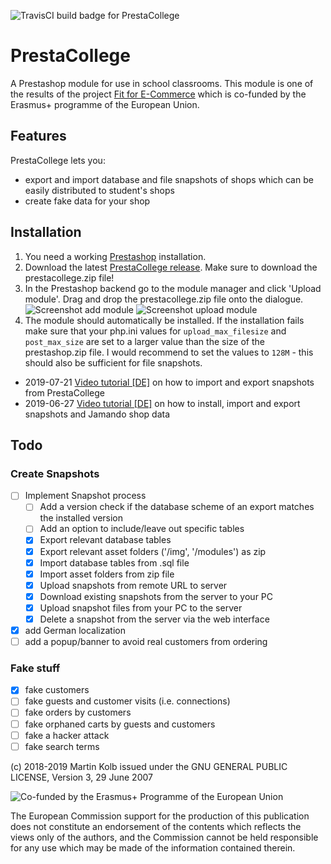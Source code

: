 ![TravisCI build badge for PrestaCollege](https://travis-ci.com/fitforecommerce/prestacollege.svg?branch=master)

# PrestaCollege
A Prestashop module for use in school classrooms. This module is one of the results of the  project [Fit for E-Commerce](https://fitforecommerce.github.io) which is co-funded by the Erasmus+ programme of the European Union.

## Features
PrestaCollege lets you:

* export and import database and file snapshots of shops which can be easily distributed to student's shops
* create fake data for your shop

## Installation
1. You need a working [Prestashop](https://prestashop.com) installation.
2. Download the latest [PrestaCollege release](https://github.com/fitforecommerce/prestacollege/releases). Make sure to download the prestacollege.zip file!
2. In the Prestashop backend go to the module manager and click 'Upload module'. Drag and drop the prestacollege.zip file onto the dialogue. ![Screenshot add module](https://fitforecommerce.eu/img/2018-09-25-prestacollege-installieren/02_install_module_start.png) ![Screenshot upload module](https://fitforecommerce.eu/img/2018-09-25-prestacollege-installieren/03_upload_module.png)
3. The module should automatically be installed. If the installation fails make sure that your php.ini values for ``upload_max_filesize`` and ``post_max_size`` are set to a larger value than the size of the prestashop.zip file. I would recommend to set the values to ``128M`` - this should also be sufficient for file snapshots.

* 2019-07-21 [Video tutorial [DE]](https://www.youtube.com/watch?v=VhwDSjooOis) on how to import and export snapshots from PrestaCollege
* 2019-06-27 [Video tutorial [DE]](https://www.youtube.com/watch?v=vp7TccnzkQ0) on how to install, import and export snapshots and Jamando shop data

## Todo
### Create Snapshots
- [ ] Implement Snapshot process
  - [ ] Add a version check if the database scheme of an export matches the installed version
  - [ ] Add an option to include/leave out specific tables
  - [X] Export relevant database tables
  - [X] Export relevant asset folders ('/img', '/modules') as zip
  - [X] Import database tables from .sql file
  - [X] Import asset folders from zip file
  - [X] Upload snapshots from remote URL to server
  - [X] Download existing snapshots from the server to your PC
  - [X] Upload snapshot files from your PC to the server
  - [X] Delete a snapshot from the server via the web interface
- [X] add German localization
- [ ] add a popup/banner to avoid real customers from ordering

### Fake stuff
- [X] fake customers
- [ ] fake guests and customer visits (i.e. connections)
- [ ] fake orders by customers
- [ ] fake orphaned carts by guests and customers
- [ ] fake a hacker attack
- [ ] fake search terms

(c) 2018-2019 Martin Kolb 
issued under the GNU GENERAL PUBLIC LICENSE, Version 3, 29 June 2007

![Co-funded by the Erasmus+ Programme of the European Union](https://fitforecommerce.github.io/img/co-funded-erasmus+.jpg)

The European Commission support for the production of this publication does not constitute an endorsement of the contents which reflects the views only of the authors, and the Commission cannot be held responsible for any use which may be made of the information contained therein.
